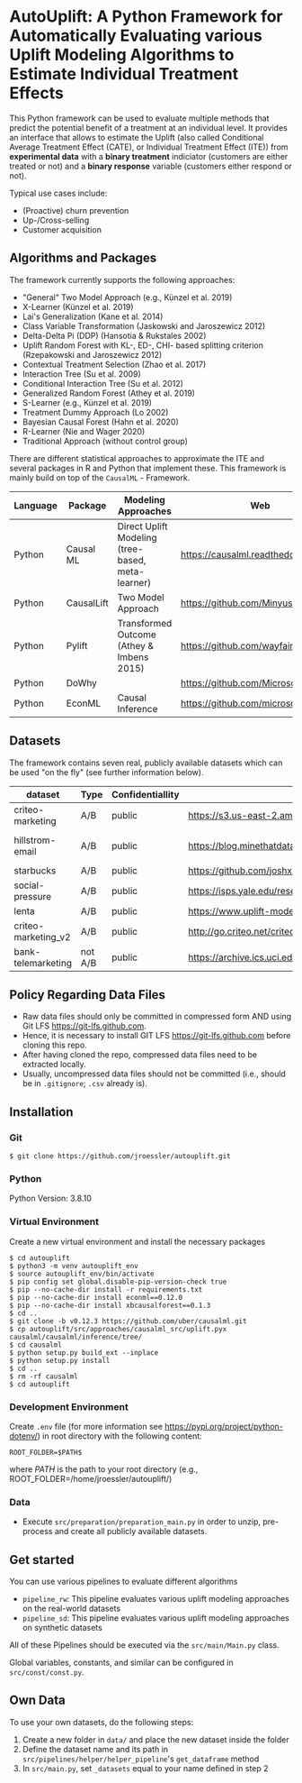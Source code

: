# AutoUplift: A Python Framework for Automatically Evaluating various Uplift Modeling Algorithms to Estimate Individual Treatment Effects

This Python framework can be used to evaluate multiple methods that predict the potential benefit of a treatment at an individual level. It
provides an interface that allows to estimate the Uplift (also called Conditional Average Treatment Effect (CATE), or Individual Treatment
Effect (ITE)) from **experimental data** with a **binary treatment** indiciator (customers are either treated or not) and a **binary response**
variable (customers either respond or not).

Typical use cases include:

* (Proactive) churn prevention
* Up-/Cross-selling
* Customer acquisition

## Algorithms and Packages

The framework currently supports the following approaches:

* "General" Two Model Approach (e.g., Künzel et al. 2019)
* X-Learner (Künzel et al. 2019)
* Lai's Generalization (Kane et al. 2014)
* Class Variable Transformation (Jaskowski and Jaroszewicz 2012)
* Delta-Delta Pi (DDP) (Hansotia & Rukstales 2002)
* Uplift Random Forest with KL-, ED-, CHI- based splitting criterion (Rzepakowski and Jaroszewicz 2012)
* Contextual Treatment Selection (Zhao et al. 2017)
* Interaction Tree (Su et al. 2009)
* Conditional Interaction Tree (Su et al. 2012)
* Generalized Random Forest (Athey et al. 2019)
* S-Learner (e.g., Künzel et al. 2019)
* Treatment Dummy Approach (Lo 2002)
* Bayesian Causal Forest (Hahn et al. 2020)
* R-Learner (Nie and Wager 2020)
* Traditional Approach (without control group)

There are different statistical approaches to approximate the ITE and several packages in R and Python that implement these. This framework
is mainly build on top of the `CausalML` - Framework.

| Language | Package    | Modeling Approaches                               | Web                                  |
|----------|------------|---------------------------------------------------|--------------------------------------|
| Python   | Causal ML  | Direct Uplift Modeling (tree-based, meta-learner) | https://causalml.readthedocs.io      |
| Python   | CausalLift | Two Model Approach                                | https://github.com/Minyus/causallift |
| Python   | Pylift     | Transformed Outcome (Athey & Imbens 2015)         | https://github.com/wayfair/pylift    |
| Python   | DoWhy      |                                                   | https://github.com/Microsoft/dowhy   |
| Python   | EconML     | Causal Inference                                  | https://github.com/microsoft/EconML  |

## Datasets

The framework contains seven real, publicly available datasets which can be used "on the fly" (see further information below).

| dataset             | Type    | Confidentiallity | Source                                                                                           | Treatment                       | Outcome                          |
|---------------------|---------|------------------|--------------------------------------------------------------------------------------------------|---------------------------------|----------------------------------|
| criteo-marketing    | A/B     | public           | https://s3.us-east-2.amazonaws.com/criteo-uplift-dataset/criteo-uplift.csv.gz                    | `treatment`                     | `conversion`                     |
| hillstrom-email     | A/B     | public           | https://blog.minethatdata.com/2008/03/minethatdata-e-mail-analytics-and-data.html                | `segment`                       | `spend`, `conversion` or `visit` |
| starbucks           | A/B     | public           | https://github.com/joshxinjie/Data_Scientist_Nanodegree/tree/master/starbucks_portfolio_exercise | `Promotion`                     | `Purchase`                       |
| social-pressure     | A/B     | public           | https://isps.yale.edu/research/data/d001                                                         | `treatment` _(neighbors)_       | `voted`                          |
| lenta               | A/B     | public           | https://www.uplift-modeling.com/en/latest/api/datasets/fetch_lenta.html                          | `group`                         | `response_att`                   |
| criteo-marketing_v2 | A/B     | public           | http://go.criteo.net/criteo-research-uplift-v2.1.csv.gz                                          | `treatment`                     | `conversion`                     |
| bank-telemarketing  | not A/B | public           | https://archive.ics.uci.edu/ml/datasets/bank+marketing                                           | `contact`, `contact`*`poutcome` | `y`                              |


## Policy Regarding Data Files

 * Raw data files should only be committed in compressed form AND using Git LFS https://git-lfs.github.com.
 * Hence, it is necessary to install GIT LFS https://git-lfs.github.com before cloning this repo.
 * After having cloned the repo, compressed data files need to be extracted locally.
 * Usually, uncompressed data files should not be committed (i.e., should be in `.gitignore`; `.csv` already is).
 
## Installation
 
### Git
 
 ```
$ git clone https://github.com/jroessler/autouplift.git
```

### Python
Python Version: 3.8.10

### Virtual Environment
Create a new virtual environment and install the necessary packages
```
$ cd autouplift
$ python3 -m venv autouplift_env
$ source autouplift_env/bin/activate
$ pip config set global.disable-pip-version-check true
$ pip --no-cache-dir install -r requirements.txt 
$ pip --no-cache-dir install econml==0.12.0
$ pip --no-cache-dir install xbcausalforest==0.1.3
$ cd ..
$ git clone -b v0.12.3 https://github.com/uber/causalml.git
$ cp autouplift/src/approaches/causalml_src/uplift.pyx causalml/causalml/inference/tree/
$ cd causalml
$ python setup.py build_ext --inplace
$ python setup.py install
$ cd ..
$ rm -rf causalml
$ cd autouplift
```
### Development Environment
Create `.env` file (for more information see https://pypi.org/project/python-dotenv/) in root directory with the following content: 
```
ROOT_FOLDER=$PATH$
```
where $PATH$ is the path to your root directory (e.g., ROOT_FOLDER=/home/jroessler/autouplift/)

### Data
* Execute `src/preparation/preparation_main.py` in order to unzip, pre-process and create all publicly available datasets.

## Get started

You can use various pipelines to evaluate different algorithms

* `pipeline_rw`: This pipeline evaluates various uplift modeling approaches on the real-world datasets<br>
* `pipeline_sd`: This pipeline evaluates various uplift modeling approaches on synthetic datasets<br>

All of these Pipelines should be executed via the `src/main/Main.py` class.

Global variables, constants, and similar can be configured in  `src/const/const.py`.

## Own Data

To use your own datasets, do the following steps:
1. Create a new folder in `data/` and place the new dataset inside the folder
2. Define the dataset name and its path in `src/pipelines/helper/helper_pipeline`'s `get_dataframe` method
3. In `src/main.py`, set `_datasets` equal to your name defined in step 2